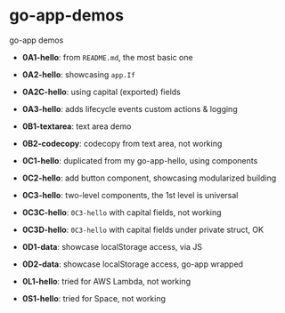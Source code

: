 # go-app-demos
go-app demos


- **0A1-hello**: from `README.md`, the most basic one
- **0A2-hello**: showcasing `app.If`
- **0A2C-hello**: using capital (exported) fields
- **0A3-hello**: adds lifecycle events custom actions & logging

- **0B1-textarea**: text area demo
- **0B2-codecopy**: codecopy from text area, not working

- **0C1-hello**: duplicated from my go-app-hello, using components
- **0C2-hello**: add button component, showcasing modularized building
- **0C3-hello**: two-level components, the 1st level is universal
- **0C3C-hello**: `0C3-hello` with capital fields, not working
- **0C3D-hello**: `0C3-hello` with capital fields under private struct, OK

- **0D1-data**: showcase localStorage access, via JS
- **0D2-data**: showcase localStorage access, go-app wrapped

- **0L1-hello**: tried for AWS Lambda, not working

- **0S1-hello**: tried for Space, not working

